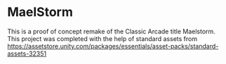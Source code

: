 # MaelStorm
This is a proof of concept remake of the Classic Arcade title Maelstorm. 
This project was completed with the help of standard assets from https://assetstore.unity.com/packages/essentials/asset-packs/standard-assets-32351
